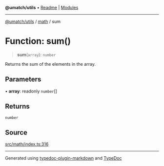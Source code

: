 **@umatch/utils** • [Readme](../../index.md) \| [Modules](../../modules.md)

***

[@umatch/utils](../../modules.md) / [math](../index.md) / sum

# Function: sum()

> **sum**(`array`): `number`

Returns the sum of the elements in the array.

## Parameters

• **array**: readonly `number`[]

## Returns

`number`

## Source

[src/math/index.ts:316](https://github.com/umatch-oficial/utils/blob/1813ff9/src/math/index.ts#L316)

***

Generated using [typedoc-plugin-markdown](https://www.npmjs.com/package/typedoc-plugin-markdown) and [TypeDoc](https://typedoc.org/)
